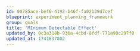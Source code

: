 ```yaml
---
id: 00785ace-bef6-4192-b46f-fa02139d7cef
blueprint: experiment_planning_framework
group: goals
title: 'MInimum Detectable Effect'
updated_by: 0c3a318b-936a-4cbd-8fdf-771a90c297f0
updated_at: 1741637802
---
```

